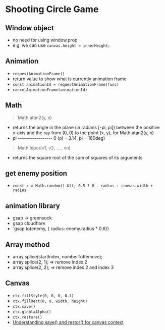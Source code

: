 # Shooting Circle Game

## Window object
- no need for using window.prop
- e.g. we can use `canvas.height = innerHeight;`
  
## Animation
  - `requestAnimationFrame()`
  - return value to show what is currently animation frame
  - `const animationId = requestAnimationFrame(func)`
  - `cancelAnimationFrame(animationId)`

## Math
> Math.atan2(y, x)
- returns the angle in the plane (in radians [-pi, pi]) between the positive x-axis and the ray from (0, 0) to the point (x, y), for Math.atan2(y, x)
- pi ----------------- 0 (pi = 3.14, pi = 180deg)
> Math.hipot(v1, v2, ... , vn)
- returns the square root of the sum of squares of its arguments

## get enemy position
- `const x = Math.random() &lt; 0.5 ? 0 - radius : canvas.width + radius`
  
## animation library
- gsap -> greensock
- gsap cloudflare
- `gsap.to(enemy, { radius: enemy.radius * 0.6})

## Array method
- array.splice(startIndex, numberToRemove);
- array.splice(2, 1); => remove index 2
- array.splice(2, 2); => remove index 2 and index 3

## Canvas
  - `ctx.fillStyle(0, 0, 0, 0.1)`
  - `ctx.fillRect(0, 0, width, height)`
  - `ctx.save()`
  - `ctx.globlaAlpha()`
  - `ctx.restore()`
  - [Understanding save() and restor() for canvas context](https://html5.litten.com/understanding-save-and-restore-for-the-canvas-context/)